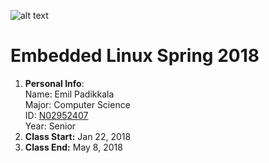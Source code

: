 ![alt text](https://www.newpaltz.edu/media/identity/logos/newpaltzlogo.jpg "Logo")


# Embedded Linux Spring 2018

1. **Personal Info**:  
Name: Emil Padikkala  
Major: Computer Science  
ID: [N02952407](https://github.com/N02952407)  
Year: Senior  
2. **Class Start:** Jan 22, 2018
3. **Class End:** May 8, 2018
